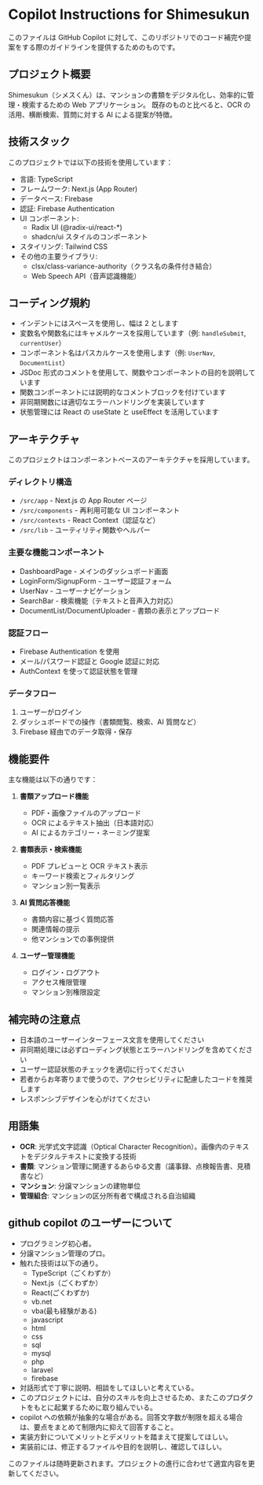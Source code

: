 # Copilot Instructions for Shimesukun

このファイルは GitHub Copilot に対して、このリポジトリでのコード補完や提案をする際のガイドラインを提供するためのものです。

## プロジェクト概要

Shimesukun（シメスくん）は、マンションの書類をデジタル化し、効率的に管理・検索するための Web アプリケーション。
既存のものと比べると、OCR の活用、横断検索、質問に対する AI による提案が特徴。

## 技術スタック

このプロジェクトでは以下の技術を使用しています：

- 言語: TypeScript
- フレームワーク: Next.js (App Router)
- データベース: Firebase
- 認証: Firebase Authentication
- UI コンポーネント:
  - Radix UI (@radix-ui/react-\*)
  - shadcn/ui スタイルのコンポーネント
- スタイリング: Tailwind CSS
- その他の主要ライブラリ:
  - clsx/class-variance-authority（クラス名の条件付き結合）
  - Web Speech API（音声認識機能）

## コーディング規約

- インデントにはスペースを使用し、幅は 2 とします
- 変数名や関数名にはキャメルケースを採用しています（例: `handleSubmit`, `currentUser`）
- コンポーネント名はパスカルケースを使用します（例: `UserNav`, `DocumentList`）
- JSDoc 形式のコメントを使用して、関数やコンポーネントの目的を説明しています
- 関数コンポーネントには説明的なコメントブロックを付けています
- 非同期関数には適切なエラーハンドリングを実装しています
- 状態管理には React の useState と useEffect を活用しています

## アーキテクチャ

このプロジェクトはコンポーネントベースのアーキテクチャを採用しています。

### ディレクトリ構造

- `/src/app` - Next.js の App Router ページ
- `/src/components` - 再利用可能な UI コンポーネント
- `/src/contexts` - React Context（認証など）
- `/src/lib` - ユーティリティ関数やヘルパー

### 主要な機能コンポーネント

- DashboardPage - メインのダッシュボード画面
- LoginForm/SignupForm - ユーザー認証フォーム
- UserNav - ユーザーナビゲーション
- SearchBar - 検索機能（テキストと音声入力対応）
- DocumentList/DocumentUploader - 書類の表示とアップロード

### 認証フロー

- Firebase Authentication を使用
- メール/パスワード認証と Google 認証に対応
- AuthContext を使って認証状態を管理

### データフロー

1. ユーザーがログイン
2. ダッシュボードでの操作（書類閲覧、検索、AI 質問など）
3. Firebase 経由でのデータ取得・保存

## 機能要件

主な機能は以下の通りです：

1. **書類アップロード機能**

   - PDF・画像ファイルのアップロード
   - OCR によるテキスト抽出（日本語対応）
   - AI によるカテゴリー・ネーミング提案

2. **書類表示・検索機能**

   - PDF プレビューと OCR テキスト表示
   - キーワード検索とフィルタリング
   - マンション別一覧表示

3. **AI 質問応答機能**

   - 書類内容に基づく質問応答
   - 関連情報の提示
   - 他マンションでの事例提供

4. **ユーザー管理機能**
   - ログイン・ログアウト
   - アクセス権限管理
   - マンション別権限設定

## 補完時の注意点

- 日本語のユーザーインターフェース文言を使用してください
- 非同期処理には必ずローディング状態とエラーハンドリングを含めてください
- ユーザー認証状態のチェックを適切に行ってください
- 若者からお年寄りまで使うので、アクセシビリティに配慮したコードを推奨します
- レスポンシブデザインを心がけてください

## 用語集

- **OCR**: 光学式文字認識（Optical Character Recognition）。画像内のテキストをデジタルテキストに変換する技術
- **書類**: マンション管理に関連するあらゆる文書（議事録、点検報告書、見積書など）
- **マンション**: 分譲マンションの建物単位
- **管理組合**: マンションの区分所有者で構成される自治組織

## github copilot のユーザーについて

- プログラミング初心者。
- 分譲マンション管理のプロ。
- 触れた技術は以下の通り。
  - TypeScript（ごくわずか）
  - Next.js（ごくわずか）
  - React(ごくわずか)
  - vb.net
  - vba(最も経験がある)
  - javascript
  - html
  - css
  - sql
  - mysql
  - php
  - laravel
  - firebase
- 対話形式で丁寧に説明、相談をしてほしいと考えている。
- このプロジェクトには、自分のスキルを向上させるため、またこのプロダクトをもとに起業するために取り組んでいる。
- copilot への依頼が抽象的な場合がある。回答文字数が制限を超える場合は、要点をまとめて制限内に抑えて回答すること。
- 実装方針についてメリットとデメリットを踏まえて提案してほしい。
- 実装前には、修正するファイルや目的を説明し、確認してほしい。

このファイルは随時更新されます。プロジェクトの進行に合わせて適宜内容を更新してください。
